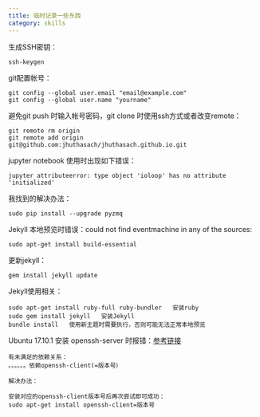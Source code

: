 ```yaml
---
title: 临时记录一些东西
category: skills
---
```

<!-- more -->
生成SSH密钥：

	ssh-keygen

git配置帐号：
	
	git config --global user.email "email@example.com"
	git config --global user.name "yourname"

避免git push 时输入帐号密码，git clone 时使用ssh方式或者改变remote：

	git remote rm origin  
	git remote add origin git@github.com:jhuthasach/jhuthasach.github.io.git


jupyter notebook 使用时出现如下错误：


	jupyter attributeerror: type object 'ioloop' has no attribute 'initialized'

我找到的解决办法：

	sudo pip install --upgrade pyzmq


Jekyll 本地预览时错误：could not find eventmachine in any of the sources:

	sudo apt-get install build-essential

更新jekyll：
	
	gem install jekyll update

Jekyll使用相关：

	sudo apt-get install ruby-full ruby-bundler   安装ruby
	sudo gem install jekyll   安装Jekyll
	bundle install   使用新主题时需要执行，否则可能无法正常本地预览    
    
    
Ubuntu 17.10.1 安装 openssh-server 时报错：[参考链接](https://blog.csdn.net/yuanxiang01/article/details/79235089)
  
    有未满足的依赖关系：
    。。。。。。依赖openssh-client(=版本号）
    
    解决办法：   
    
    安装对应的openssh-client版本号后再次尝试即可成功：
    sudo apt-get install openssh-client=版本号
